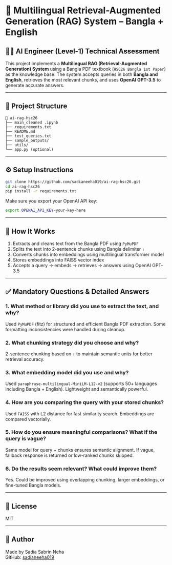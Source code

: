# 📘 Multilingual Retrieval-Augmented Generation (RAG) System – Bangla + English

## 👩‍💻 AI Engineer (Level-1) Technical Assessment

This project implements a **Multilingual RAG (Retrieval-Augmented Generation) System** using a Bangla PDF textbook (`HSC26 Bangla 1st Paper`) as the knowledge base. The system accepts queries in both **Bangla and English**, retrieves the most relevant chunks, and uses **OpenAI GPT-3.5** to generate accurate answers.

---

## 📂 Project Structure

```
📁 ai-rag-hsc26
├── main_cleaned .ipynb
├── requirements.txt
├── README.md
├── test_queries.txt
├── sample_outputs/
├── utils/
└── app.py (optional)
```

---

## ⚙️ Setup Instructions

```bash
git clone https://github.com/sadianeeha019/ai-rag-hsc26.git
cd ai-rag-hsc26
pip install -r requirements.txt
```

Make sure you export your OpenAI API key:

```bash
export OPENAI_API_KEY=your-key-here
```

---

## 💬 How It Works

1. Extracts and cleans text from the Bangla PDF using `PyMuPDF`
2. Splits the text into 2-sentence chunks using Bangla delimiter `।`
3. Converts chunks into embeddings using multilingual transformer model
4. Stores embeddings into FAISS vector index
5. Accepts a query → embeds → retrieves → answers using OpenAI GPT-3.5

---

## ✅ Mandatory Questions & Detailed Answers

### 1. What method or library did you use to extract the text, and why?
Used `PyMuPDF` (fitz) for structured and efficient Bangla PDF extraction. Some formatting inconsistencies were handled during cleanup.

### 2. What chunking strategy did you choose and why?
2-sentence chunking based on `।` to maintain semantic units for better retrieval accuracy.

### 3. What embedding model did you use and why?
Used `paraphrase-multilingual-MiniLM-L12-v2` (supports 50+ languages including Bangla + English). Lightweight and semantically powerful.

### 4. How are you comparing the query with your stored chunks?
Used `FAISS` with L2 distance for fast similarity search. Embeddings are compared vectorially.

### 5. How do you ensure meaningful comparisons? What if the query is vague?
Same model for query + chunks ensures semantic alignment. If vague, fallback response is returned or low-ranked chunks skipped.

### 6. Do the results seem relevant? What could improve them?
Yes. Could be improved using overlapping chunking, larger embeddings, or fine-tuned Bangla models.

---

## 📄 License
MIT











---

## 🙋 Author

Made by Sadia Sabrin Neha  
GitHub: [sadianeeha019](https://github.com/sadianeeha019)
